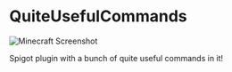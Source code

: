 # QuiteUsefulCommands

![Minecraft Screenshot](https://user-images.githubusercontent.com/36588044/148102745-57afc094-5293-45a2-83d8-08a0dc8eada4.png)

Spigot plugin with a bunch of quite useful commands in it!

